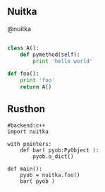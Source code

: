 Nuitka
------

@nuitka
```python

class A():
	def pymethod(self):
		print 'hello world'

def foo():
	print 'foo'
	return A()

```

Rusthon
-------


```rusthon
#backend:c++
import nuitka

with pointers:
	def bar( pyob:PyObject ):
		pyob.o_dict()

def main():
	pyob = nuitka.foo()
	bar( pyob )

```